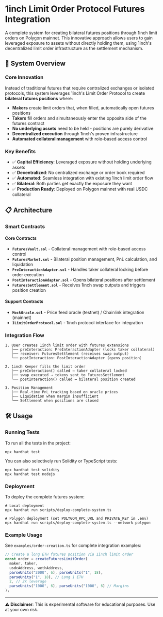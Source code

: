 # 1inch Limit Order Protocol Futures Integration

A complete system for creating bilateral futures positions through 1inch limit orders on Polygon mainnet. This innovative approach allows users to gain leveraged exposure to assets without directly holding them, using 1inch's decentralized limit order infrastructure as the settlement mechanism.

## 🚀 System Overview

### Core Innovation
Instead of traditional futures that require centralized exchanges or isolated protocols, this system leverages 1inch's Limit Order Protocol to create **bilateral futures positions** where:

- **Makers** create limit orders that, when filled, automatically open futures positions
- **Takers** fill orders and simultaneously enter the opposite side of the futures contract
- **No underlying assets** need to be held - positions are purely derivative
- **Decentralized execution** through 1inch's proven infrastructure
- **Automated collateral management** with role-based access control

### Key Benefits
- ✅ **Capital Efficiency**: Leveraged exposure without holding underlying assets
- ✅ **Decentralized**: No centralized exchange or order book required
- ✅ **Automated**: Seamless integration with existing 1inch limit order flow
- ✅ **Bilateral**: Both parties get exactly the exposure they want
- ✅ **Production Ready**: Deployed on Polygon mainnet with real USDC collateral

## 📋 Architecture

### Smart Contracts

#### Core Contracts
- **`FuturesVault.sol`** - Collateral management with role-based access control
- **`FuturesMarket.sol`** - Bilateral position management, PnL calculation, and liquidation
- **`PreInteractionAdapter.sol`** - Handles taker collateral locking before order execution
- **`PostInteractionAdapter.sol`** - Opens bilateral positions after settlement
- **`FuturesSettlement.sol`** - Receives 1inch swap outputs and triggers position creation

#### Support Contracts
- **`MockOracle.sol`** - Price feed oracle (testnet) / Chainlink integration (mainnet)
- **`ILimitOrderProtocol.sol`** - 1inch protocol interface for integration

### Integration Flow

```
1. User creates 1inch limit order with futures extensions
   ├── preInteraction: PreInteractionAdapter (locks taker collateral)
   ├── receiver: FuturesSettlement (receives swap output)  
   └── postInteraction: PostInteractionAdapter (opens position)

2. 1inch Keeper fills the limit order
   ├── preInteraction() called → taker collateral locked
   ├── swap executed → tokens sent to FuturesSettlement
   └── postInteraction() called → bilateral position created

3. Position Management
   ├── Real-time PnL tracking based on oracle prices
   ├── Liquidation when margin insufficient
   └── Settlement when positions are closed
```

## 🛠 Usage

### Running Tests

To run all the tests in the project:

```shell
npx hardhat test
```

You can also selectively run Solidity or TypeScript tests:

```shell
npx hardhat test solidity
npx hardhat test nodejs
```

### Deployment

To deploy the complete futures system:

```shell
# Local deployment
npx hardhat run scripts/deploy-complete-system.ts

# Polygon deployment (set POLYGON_RPC_URL and PRIVATE_KEY in .env)
npx hardhat run scripts/deploy-complete-system.ts --network polygon
```

### Example Usage

See `examples/order-creation.ts` for complete integration examples:

```typescript
// Create a long ETH futures position via 1inch limit order
const order = createFuturesLimitOrder(
  maker, taker,
  usdcAddress, wethAddress,
  parseUnits("2000", 6), parseUnits("1", 18),
  parseUnits("1", 18), // Long 1 ETH
  2, // 2x leverage
  parseUnits("1000", 6), parseUnits("1000", 6) // Margins
);
```

---

**⚠️ Disclaimer**: This is experimental software for educational purposes. Use at your own risk.
